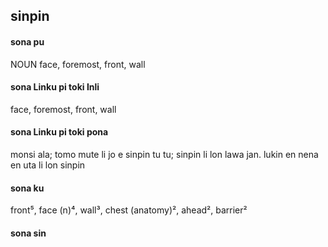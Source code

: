 ## sinpin

#### sona pu

NOUN face, foremost, front, wall

#### sona Linku pi toki Inli

face, foremost, front, wall

#### sona Linku pi toki pona

monsi ala; tomo mute li jo e sinpin tu tu; sinpin li lon lawa jan. lukin en nena en uta li lon sinpin

#### sona ku

front⁵, face (n)⁴, wall³, chest (anatomy)², ahead², barrier²

#### sona sin

